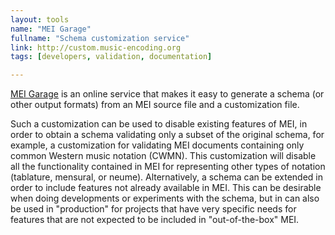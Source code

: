 ```yaml
---
layout: tools
name: "MEI Garage"
fullname: "Schema customization service"
link: http://custom.music-encoding.org
tags: [developers, validation, documentation]

---
```


[MEI Garage](http://custom.music-encoding.org) is an online service that makes it easy to generate a schema (or other output formats) from an MEI source file and a customization file.

Such a customization can be used to disable existing features of MEI, in order to obtain a schema validating only a subset of the original schema, for example, a customization for validating MEI documents containing only common Western music notation (CWMN). This customization will disable all the functionality contained in MEI for representing other types of notation (tablature, mensural, or neume). Alternatively, a schema can be extended in order to include features not already available in MEI. This can be desirable when doing developments or experiments with the schema, but in can also be used in "production" for projects that have very specific needs for features that are not expected to be included in "out-of-the-box" MEI.

